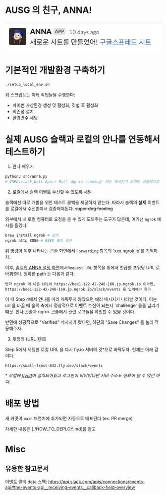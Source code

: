 # AUSG 의 친구, ANNA!

![anna screenshot](./static/anna_screenshot.png)

# 기본적인 개발환경 구축하기

```sh
./setup_local_env.sh
```

위 스크립트는 아래 작업들을 수행한다:

- 파이썬 가상환경 생성 및 활성화, 깃헙 훅 활성화
- 의존성 설치
- 환경변수 세팅

# 실제 AUSG 슬랙과 로컬의 안나를 연동해서 테스트하기

1. 안나 깨우기

```sh
python3 src/anna.py
# INFO:slack_bolt.App:⚡️ Bolt app is running! 라는 메시지가 보이면 성공적으로 깨운 것이다.
```

2. 로컬에서 슬랙 이벤트 수신할 수 있도록 세팅

슬랙에선 따로 개발을 위한 테스트 콜백을 제공하지 않는다. 따라서 슬랙의 **실제** 이벤트를 로컬에서 수신받아서 검증해야된다. ~~super dog fooding~~

외부에서 내 로컬 컴퓨터로 요청을 쏠 수 있게 도와주는 도구가 많은데, 여기선 `ngrok` 예시를 들겠다.

```sh
brew install ngrok # 설치
ngrok http 8080 # 8080 포트 오픈
```

위 명령어 이후 나타나는 콘솔 화면에서 `Forwarding` 항목의 'xxx.ngrok.io'를 기억하자.

이후, [슬랙의 ANNA 설정 화면](https://api.slack.com/apps/AR4RK9XGX/event-subscriptions)에서`Request URL` 항목을 위에서 언급한 포워딩 URL 로 바꿔준다. 정확한 path 는 다음과 같다:

```text
만약 ngrok 에 나온 URL이 https://bee1-122-42-248-160.jp.ngrok.io 이라면,
https://bee1-122-42-248-160.jp.ngrok.io/slack/events 을 입력해야 한다.
```

이 때 Step 4에서 안나를 미리 깨워두지 않았으면 에러 메시지가 나타날 것이다. 이는 url 을 바꿀 때 슬랙 측에서 정상적으로 이벤트 수신이 되는지 'challenge' 콜을 날리기 때문. 안나 콘솔과 ngrok 콘솔에서 관련 로그들을 확인할 수 있을 것이다.

반면에 성공적으로 "Verified" 메시지가 떴다면, 하단의 "Save Changes" 를 눌러 적용해주자.

3. 뒷정리 (URL 원복)

Step 5에서 세팅한 로컬 URL 을 다시 fly.io 서버의 것\*으로 바꿔두자. 현재는 아래 값이다.

```text
https://small-frost-842.fly.dev/slack/events
```

\* _로컬에 [flyctl](https://fly.io/docs/hands-on/install-flyctl/)이 설치되어있고 로그인이 되어있다면 서버 주소도 정확히 알 수 있긴 하다._

# 배포 방법

새 커밋이 `main` 브랜치에 추가되면 자동으로 배포된다 (ex. PR merge)

자세한 내용은 [./HOW_TO_DEPLOY.md]를 참고

# Misc

## 유용한 참고문서

이벤트 콜백 data 스펙: https://api.slack.com/apis/connections/events-api#the-events-api__receiving-events__callback-field-overview
